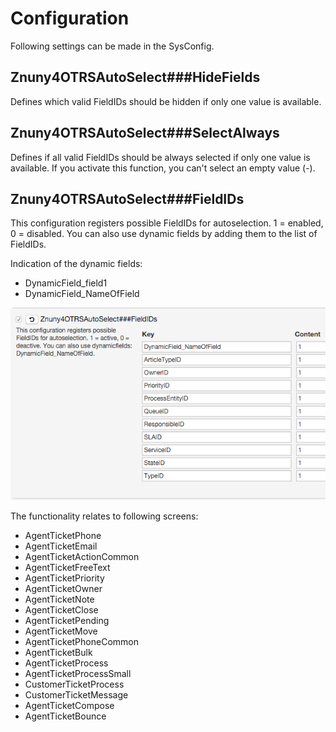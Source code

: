 # Configuration

Following settings can be made in the SysConfig.

## Znuny4OTRSAutoSelect###HideFields
Defines which valid FieldIDs should be hidden if only one value is available.

## Znuny4OTRSAutoSelect###SelectAlways
Defines if all valid FieldIDs should be always selected if only one value is available.
If you activate this function, you can't select an empty value (-).

## Znuny4OTRSAutoSelect###FieldIDs
This configuration registers possible FieldIDs for autoselection. 1 = enabled, 0 = disabled.
You can also use dynamic fields by adding them to the list of FieldIDs.

Indication of the dynamic fields:

- DynamicField_field1
- DynamicField_NameOfField

![Example DynamicField_feld1](doc/en/images/DynamicFields.png)

The functionality relates to following screens:

 - AgentTicketPhone
 - AgentTicketEmail
 - AgentTicketActionCommon
 - AgentTicketFreeText
 - AgentTicketPriority
 - AgentTicketOwner
 - AgentTicketNote
 - AgentTicketClose
 - AgentTicketPending
 - AgentTicketMove
 - AgentTicketPhoneCommon
 - AgentTicketBulk
 - AgentTicketProcess
 - AgentTicketProcessSmall
 - CustomerTicketProcess
 - CustomerTicketMessage
 - AgentTicketCompose
 - AgentTicketBounce
